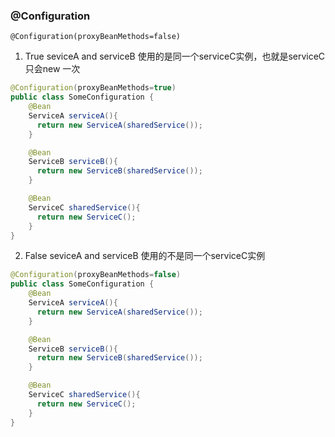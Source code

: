 ### @Configuration

    @Configuration(proxyBeanMethods=false)

1. True  seviceA and serviceB 使用的是同一个serviceC实例，也就是serviceC只会new 一次

```java
@Configuration(proxyBeanMethods=true)
public class SomeConfiguration {
    @Bean
    ServiceA serviceA(){
      return new ServiceA(sharedService());
    }

    @Bean
    ServiceB serviceB(){
      return new ServiceB(sharedService());
    }

    @Bean
    ServiceC sharedService(){
      return new ServiceC();
    }
}
```

2. False  seviceA and serviceB 使用的不是同一个serviceC实例

```java
@Configuration(proxyBeanMethods=false)
public class SomeConfiguration {
    @Bean
    ServiceA serviceA(){
      return new ServiceA(sharedService());
    }

    @Bean
    ServiceB serviceB(){
      return new ServiceB(sharedService());
    }

    @Bean
    ServiceC sharedService(){
      return new ServiceC();
    }
}

```




